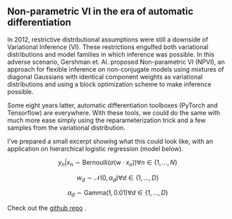 ## Non-parametric VI in the era of automatic differentiation

In 2012, restrictive distributional assumptions were still a downside of Variational Inference (VI). These restrictions engulfed both variational distributions and model families in which inference was possible. In this adverse scenario, Gershman et. Al. proposed Non-parametric VI (NPVI), an approach for flexible inference on non-conjugate models using mixtures of diagonal Gaussians with identical component weights as variational distributions and using a block optimization scheme to make inference possible.

Some eight years latter, automatic differentiation toolboxes (PyTorch and Tensorflow) are everywhere. 
With these tools, we could do the same with much more ease simply using the reparameterization trick and a few samples from the variational distribution.  

I've prepared a small excerpt  showing what this could look like, with an application on hierarchical logistic regression (model below).

$$ y_n | x_n \sim \text{Bernoulli}(\sigma( w \cdot x_n ))  \forall n \in \{1, \ldots, N\} $$

$$ w_d  \sim \mathcal{N}(0, \alpha_d)   \forall d \in \{1, \ldots, D\} $$

$$\alpha_d \sim \text{Gamma}(1, 0.01)   \forall d \in \{1, \ldots, D\} $$

Check out the [github repo](https://github.com/weakly-informative/NPVI) .
